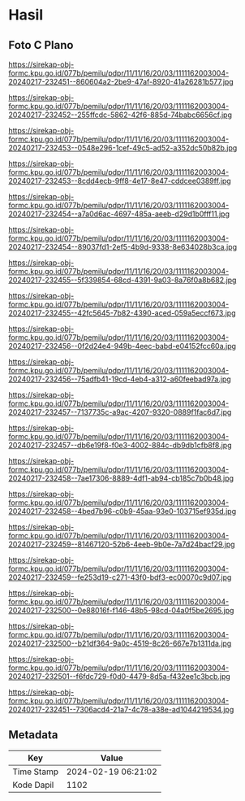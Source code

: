 # Hasil

## Foto C Plano

https://sirekap-obj-formc.kpu.go.id/077b/pemilu/pdpr/11/11/16/20/03/1111162003004-20240217-232451--860604a2-2be9-47af-8920-41a26281b577.jpg

https://sirekap-obj-formc.kpu.go.id/077b/pemilu/pdpr/11/11/16/20/03/1111162003004-20240217-232452--255ffcdc-5862-42f6-885d-74babc6656cf.jpg

https://sirekap-obj-formc.kpu.go.id/077b/pemilu/pdpr/11/11/16/20/03/1111162003004-20240217-232453--0548e296-1cef-49c5-ad52-a352dc50b82b.jpg

https://sirekap-obj-formc.kpu.go.id/077b/pemilu/pdpr/11/11/16/20/03/1111162003004-20240217-232453--8cdd4ecb-9ff8-4e17-8e47-cddcee0389ff.jpg

https://sirekap-obj-formc.kpu.go.id/077b/pemilu/pdpr/11/11/16/20/03/1111162003004-20240217-232454--a7a0d6ac-4697-485a-aeeb-d29d1b0fff11.jpg

https://sirekap-obj-formc.kpu.go.id/077b/pemilu/pdpr/11/11/16/20/03/1111162003004-20240217-232454--89037fd1-2ef5-4b9d-9338-8e634028b3ca.jpg

https://sirekap-obj-formc.kpu.go.id/077b/pemilu/pdpr/11/11/16/20/03/1111162003004-20240217-232455--5f339854-68cd-4391-9a03-8a76f0a8b682.jpg

https://sirekap-obj-formc.kpu.go.id/077b/pemilu/pdpr/11/11/16/20/03/1111162003004-20240217-232455--42fc5645-7b82-4390-aced-059a5eccf673.jpg

https://sirekap-obj-formc.kpu.go.id/077b/pemilu/pdpr/11/11/16/20/03/1111162003004-20240217-232456--0f2d24e4-949b-4eec-babd-e04152fcc60a.jpg

https://sirekap-obj-formc.kpu.go.id/077b/pemilu/pdpr/11/11/16/20/03/1111162003004-20240217-232456--75adfb41-19cd-4eb4-a312-a60feebad97a.jpg

https://sirekap-obj-formc.kpu.go.id/077b/pemilu/pdpr/11/11/16/20/03/1111162003004-20240217-232457--7137735c-a9ac-4207-9320-0889f1fac6d7.jpg

https://sirekap-obj-formc.kpu.go.id/077b/pemilu/pdpr/11/11/16/20/03/1111162003004-20240217-232457--db6e19f8-f0e3-4002-884c-db9db1cfb8f8.jpg

https://sirekap-obj-formc.kpu.go.id/077b/pemilu/pdpr/11/11/16/20/03/1111162003004-20240217-232458--7ae17306-8889-4df1-ab94-cb185c7b0b48.jpg

https://sirekap-obj-formc.kpu.go.id/077b/pemilu/pdpr/11/11/16/20/03/1111162003004-20240217-232458--4bed7b96-c0b9-45aa-93e0-103715ef935d.jpg

https://sirekap-obj-formc.kpu.go.id/077b/pemilu/pdpr/11/11/16/20/03/1111162003004-20240217-232459--81467120-52b6-4eeb-9b0e-7a7d24bacf29.jpg

https://sirekap-obj-formc.kpu.go.id/077b/pemilu/pdpr/11/11/16/20/03/1111162003004-20240217-232459--fe253d19-c271-43f0-bdf3-ec00070c9d07.jpg

https://sirekap-obj-formc.kpu.go.id/077b/pemilu/pdpr/11/11/16/20/03/1111162003004-20240217-232500--0e88016f-f146-48b5-98cd-04a0f5be2695.jpg

https://sirekap-obj-formc.kpu.go.id/077b/pemilu/pdpr/11/11/16/20/03/1111162003004-20240217-232500--b21df364-9a0c-4519-8c26-667e7b1311da.jpg

https://sirekap-obj-formc.kpu.go.id/077b/pemilu/pdpr/11/11/16/20/03/1111162003004-20240217-232501--f6fdc729-f0d0-4479-8d5a-f432ee1c3bcb.jpg

https://sirekap-obj-formc.kpu.go.id/077b/pemilu/pdpr/11/11/16/20/03/1111162003004-20240217-232451--7306acd4-21a7-4c78-a38e-ad1044219534.jpg


## Metadata

| Key        | Value               |
| ---------- | ------------------- |
| Time Stamp | 2024-02-19 06:21:02 |
| Kode Dapil | 1102                |



